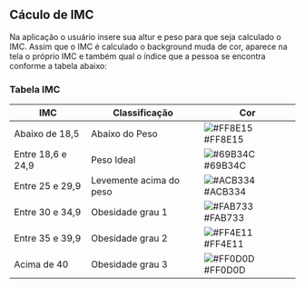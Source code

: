 
## Cáculo de IMC

Na aplicação o usuário insere sua altur e peso para que seja calculado o IMC.
Assim que o IMC é calculado o background muda de cor, aparece na tela o próprio IMC e também qual o índice que a pessoa se encontra conforme a tabela abaixo:

### Tabela IMC

| IMC |Classificação|Cor|
| ----------------- | ------------------------------------------------------------------ | -----------|
|  Abaixo de 18,5 | Abaixo do Peso | ![#FF8E15](https://via.placeholder.com/10/FF8E15?text=+) #FF8E15 |
| Entre 18,6 e 24,9 |Peso Ideal | ![#69B34C](https://via.placeholder.com/10/69B34C?text=+) #69B34C |
| Entre 25 e 29,9 | Levemente acima do peso | ![#ACB334](https://via.placeholder.com/10/ACB334?text=+) #ACB334|
| Entre 30 e 34,9| Obesidade grau 1 | ![#FAB733](https://via.placeholder.com/10/FAB733?text=+) #FAB733 |
| Entre 35 e 39,9| Obesidade grau 2 |![#FF4E11](https://via.placeholder.com/10/FF4E11?text=+) #FF4E11| 
| Acima de 40 | Obesidade grau 3 | ![#FF0D0D](https://via.placeholder.com/10/FF0D0D?text=+) #FF0D0D 
